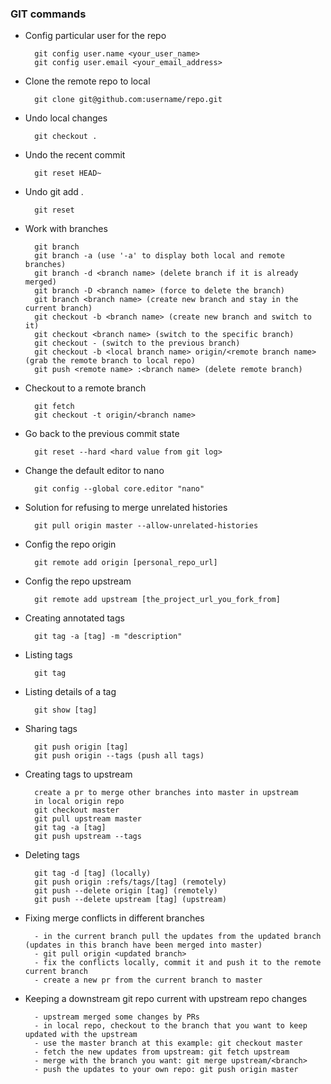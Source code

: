 ### GIT commands

* Config particular user for the repo

        git config user.name <your_user_name>
        git config user.email <your_email_address>

* Clone the remote repo to local

        git clone git@github.com:username/repo.git

* Undo local changes

        git checkout .

* Undo the recent commit

        git reset HEAD~

* Undo git add .       

        git reset

* Work with branches

        git branch
        git branch -a (use '-a' to display both local and remote branches)
        git branch -d <branch name> (delete branch if it is already merged)
        git branch -D <branch name> (force to delete the branch)
        git branch <branch name> (create new branch and stay in the current branch)
        git checkout -b <branch name> (create new branch and switch to it)
        git checkout <branch name> (switch to the specific branch)
        git checkout - (switch to the previous branch)
        git checkout -b <local branch name> origin/<remote branch name> (grab the remote branch to local repo)
        git push <remote name> :<branch name> (delete remote branch)

* Checkout to a remote branch

        git fetch
        git checkout -t origin/<branch name>

* Go back to the previous commit state

        git reset --hard <hard value from git log>

* Change the default editor to nano

        git config --global core.editor "nano"

* Solution for refusing to merge unrelated histories

        git pull origin master --allow-unrelated-histories

* Config the repo origin

        git remote add origin [personal_repo_url]

* Config the repo upstream

        git remote add upstream [the_project_url_you_fork_from]

* Creating annotated tags

        git tag -a [tag] -m "description"

* Listing tags

        git tag

* Listing details of a tag

        git show [tag]

* Sharing tags

        git push origin [tag]
        git push origin --tags (push all tags)

* Creating tags to upstream

        create a pr to merge other branches into master in upstream
        in local origin repo
        git checkout master
        git pull upstream master
        git tag -a [tag]
        git push upstream --tags

* Deleting tags

        git tag -d [tag] (locally)
        git push origin :refs/tags/[tag] (remotely)
        git push --delete origin [tag] (remotely)
        git push --delete upstream [tag] (upstream)

* Fixing merge conflicts in different branches         

        - in the current branch pull the updates from the updated branch (updates in this branch have been merged into master)       
        - git pull origin <updated branch>
        - fix the conflicts locally, commit it and push it to the remote current branch      
        - create a new pr from the current branch to master     

* Keeping a downstream git repo current with upstream repo changes       

        - upstream merged some changes by PRs        
        - in local repo, checkout to the branch that you want to keep updated with the upstream      
        - use the master branch at this example: git checkout master       
        - fetch the new updates from upstream: git fetch upstream
        - merge with the branch you want: git merge upstream/<branch>    
        - push the updates to your own repo: git push origin master            
